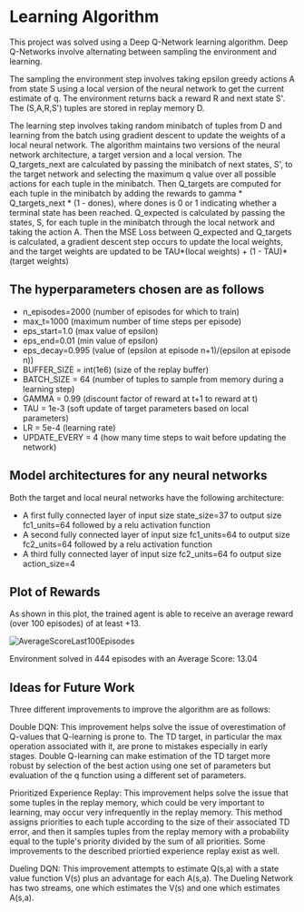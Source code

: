 # Learning Algorithm

This project was solved using a Deep Q-Network learning algorithm. Deep Q-Networks involve alternating between sampling the environment and learning.

The sampling the environment step involves taking epsilon greedy actions A from state S using a local version of the neural network to get the current estimate of q. The environment returns back a reward R and next state S'. The (S,A,R,S') tuples are stored in replay memory D. 

The learning step involves taking random minibatch of tuples from D and learning from the batch using gradient descent to update the weights of a local neural network. The algorithm maintains two versions of the neural network architecture, a target version and a local version. The Q_targets_next are calculated by passing the minibatch of next states, S', to the target network and selecting the maximum q value over all possible actions for each tuple in the minibatch. Then Q_targets are computed for each tuple in the minibatch by adding the rewards to gamma * Q_targets_next * (1 - dones), where dones is 0 or 1 indicating whether a terminal state has been reached. Q_expected is calculated by passing the states, S, for each tuple in the minibatch through the local network and taking the action A. Then the MSE Loss between Q_expected and Q_targets is calculated, a gradient descent step occurs to update the local weights, and the target weights are updated to be TAU*(local weights) + (1 - TAU)*(target weights) 

## The hyperparameters chosen are as follows
- n_episodes=2000 (number of episodes for which to train)
- max_t=1000 (maximum number of time steps per episode)
- eps_start=1.0 (max value of epsilon)
- eps_end=0.01 (min value of epsilon)
- eps_decay=0.995 (value of (epsilon at episode n+1)/(epsilon at episode n))
- BUFFER_SIZE = int(1e6)  (size of the replay buffer)
- BATCH_SIZE = 64         (number of tuples to sample from memory during a learning step)
- GAMMA = 0.99            (discount factor of reward at t+1 to reward at t)
- TAU = 1e-3              (soft update of target parameters based on local parameters)
- LR = 5e-4               (learning rate) 
- UPDATE_EVERY = 4        (how many time steps to wait before updating the network)

## Model architectures for any neural networks

Both the target and local neural networks have the following architecture:
- A first fully connected layer of input size state_size=37 to output size fc1_units=64 followed by a relu activation function
- A second fully connected layer of input size fc1_units=64 to output size fc2_units=64 followed by a relu activation function
- A third fully connected layer of input size fc2_units=64 fo output size action_size=4

## Plot of Rewards

As shown in this plot, the trained agent is able to receive an average reward (over 100 episodes) of at least +13. 

![AverageScoreLast100Episodes](https://github.com/DataScience087/Project1-Navigation/assets/143663952/267afeb1-6fe8-4b1e-9b07-c2810f576406)

Environment solved in 444 episodes with an Average Score: 13.04

## Ideas for Future Work

Three different improvements to improve the algorithm are as follows:

Double DQN: This improvement helps solve the issue of overestimation of Q-values that Q-learning is prone to. The TD target, in particular the max operation associated with it, are prone to mistakes especially in early stages. Double Q-learning can make estimation of the TD target more robust by selection of the best action using one set of parameters but evaluation of the q function using a different set of parameters.

Prioritized Experience Replay: This improvement helps solve the issue that some tuples in the replay memory, which could be very important to learning, may occur very infrequently in the replay memory. This method assigns priorities to each tuple according to the size of their associated TD error, and then it samples tuples from the replay memory with a probability equal to the tuple's priority divided by the sum of all priorities. Some improvements to the described priortied experience replay exist as well.  

Dueling DQN: This improvement attempts to estimate Q(s,a) with a state value function V(s) plus an advantage for each A(s,a). The Dueling Network has two streams, one which estimates the V(s) and one which estimates A(s,a).
